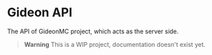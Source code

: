 # Gideon API

The API of GideonMC project, which acts as the server side.

> **Warning**
> This is a WIP project, documentation doesn't exist yet.
